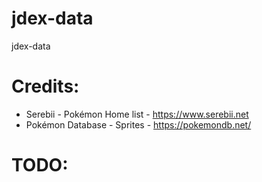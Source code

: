 # jdex-data
jdex-data

# Credits:
- Serebii - Pokémon Home list - https://www.serebii.net
- Pokémon Database - Sprites - https://pokemondb.net/

# TODO:
